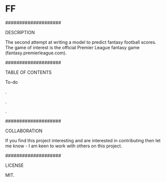 # FF


####################

DESCRIPTION


The second attempt at writing a model to predict fantasy football scores. The game of interest is the official Premier League fantasy game (fantasy.premierleague.com). 


####################

TABLE OF CONTENTS

To-do

.

.

.


####################

COLLABORATION

If you find this project interesting and are interested in contributing then let me know - I am keen to work with others on this project.


####################

LICENSE

MIT.
